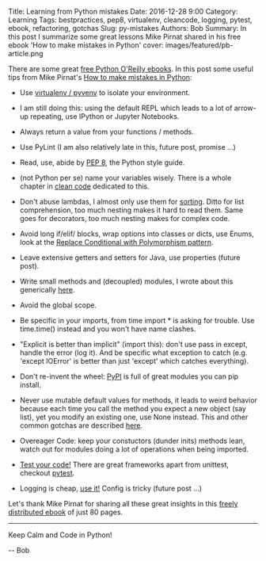 Title: Learning from Python mistakes
Date: 2016-12-28 9:00
Category: Learning
Tags: bestpractices, pep8, virtualenv, cleancode, logging, pytest, ebook, refactoring, gotchas
Slug: py-mistakes
Authors: Bob
Summary: In this post I summarize some great lessons Mike Pirnat shared in his free ebook 'How to make mistakes in Python'
cover: images/featured/pb-article.png

There are some great [free Python O'Reilly ebooks](http://www.oreilly.com/programming/free/). In this post some useful tips from Mike Pirnat's [How to make mistakes in Python](http://www.oreilly.com/programming/free/how-to-make-mistakes-in-python.csp?intcmp=il-prog-free-product-lgen_python_mistakes):

* Use [virtualenv / pyvenv](http://pybit.es/the-beauty-of-virtualenv.html) to isolate your environment.

* I am still doing this: using the default REPL which leads to a lot of arrow-up repeating, use IPython or Jupyter Notebooks.

* Always return a value from your functions / methods.

* Use PyLint (I am also relatively late in this, future post, promise ...)

* Read, use, abide by [PEP 8](https://www.python.org/dev/peps/pep-0008/), the Python style guide.

* (not Python per se) name your variables wisely. There is a whole chapter in [clean code](https://www.amazon.com/Clean-Code-Handbook-Software-Craftsmanship/dp/0132350882) dedicated to this.

* Don't abuse lambdas, I almost only use them for [sorting](https://docs.python.org/3/howto/sorting.html). Ditto for list comprehension, too much nesting makes it hard to read them. Same goes for decorators, too much nesting makes for complex code.

* Avoid long if/elif/ blocks, wrap options into classes or dicts, use Enums, look at the [Replace Conditional with Polymorphism pattern](http://refactoring.com/catalog/replaceConditionalWithPolymorphism.html).

* Leave extensive getters and setters for Java, use properties (future post).

* Write small methods and (decoupled) modules, I wrote about this generically [here](http://bobbelderbos.com/2016/03/building-maintainable-software/).

* Avoid the global scope.

* Be specific in your imports, from time import * is asking for trouble. Use time.time() instead and you won't have name clashes.

* "Explicit is better than implicit" (import this): don't use pass in except, handle the error (log it). And be specific what exception to catch (e.g. 'except IOError' is better than just 'except' which catches everything).

* Don't re-invent the wheel: [PyPI](https://pypi.python.org) is full of great modules you can pip install.

* Never use mutable default values for methods, it leads to weird behavior because each time you call the method you expect a new object (say list), yet you modify an existing one, use None instead. This and other common gotchas are described [here](http://docs.python-guide.org/en/latest/writing/gotchas/).

* Overeager Code: keep your constuctors (dunder inits) methods lean, watch out for modules doing a lot of operations when being imported. 

* [Test your code!](http://docs.python-guide.org/en/latest/writing/tests/) There are great frameworks apart from unittest, checkout [pytest](http://docs.pytest.org/en/latest/).

* Logging is cheap, [use it!](https://docs.python.org/3.5/library/logging.html) Config is tricky (future post ...)

Let's thank Mike Pirnat for sharing all these great insights in this [freely distributed ebook](http://www.oreilly.com/programming/free/how-to-make-mistakes-in-python.csp?intcmp=il-prog-free-product-lgen_python_mistakes) of just 80 pages.

---

Keep Calm and Code in Python!

-- Bob
